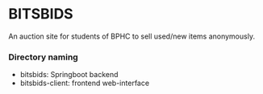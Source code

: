 # BITSBIDS

An auction site for students of BPHC to sell used/new items anonymously.

### Directory naming
- bitsbids: Springboot backend
- bitsbids-client: frontend web-interface

